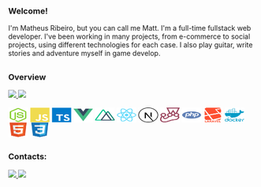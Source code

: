 ### Welcome!

I'm Matheus Ribeiro, but you can call me Matt. I'm a full-time fullstack web developer. I've been working in many projects, from e-commerce to social projects, using different technologies for each case. I also play guitar, write stories and adventure myself in game develop.

##
  
### Overview
<div dstyle="display: inline_block">
  <a href="https://github.com/matheus-rib">
    <img height="180em" src="https://github-readme-stats.vercel.app/api?username=matheus-rib&theme=tokyonight&text_color=FFFFFF&show_icons=true&include_all_commits=true&count_private=true"/>
    <img height="180em" src="https://github-readme-stats.vercel.app/api/top-langs/?username=matheus-rib&layout=compact&langs_count=4&theme=tokyonight&text_color=FFFFFF"/>
  </a>
</div>
  
<div style="display: inline_block">
  <br/>
  <img align="center" title="NodeJS" alt="NodeJS" height="30" width="40" src="https://raw.githubusercontent.com/devicons/devicon/master/icons/nodejs/nodejs-plain.svg"/>
  <img align="center" title="JS" alt="JS" height="30" width="40" src="https://raw.githubusercontent.com/devicons/devicon/master/icons/javascript/javascript-plain.svg"/>
  <img align="center" title="TS" alt="TS" height="30" width="40" src="https://raw.githubusercontent.com/devicons/devicon/master/icons/typescript/typescript-plain.svg"/>
  <img align="center" title="VueJS" alt="VueJS" height="30" width="40" src="https://raw.githubusercontent.com/devicons/devicon/master/icons/vuejs/vuejs-original.svg"/>
  <img align="center" title="NuxtJS" alt="NuxtJS" height="30" width="40" src="https://raw.githubusercontent.com/devicons/devicon/master/icons/nuxtjs/nuxtjs-original.svg"/>
  <img align="center" title="React" alt="React" height="30" width="40" src="https://raw.githubusercontent.com/devicons/devicon/master/icons/react/react-original.svg"/>
  <img align="center" title="NextJS" alt="NextJS" height="30" width="40" src="https://raw.githubusercontent.com/devicons/devicon/master/icons/nextjs/nextjs-line.svg"/>
  <img align="center" title="Jest" alt="Jest" height="30" width="40" src="https://raw.githubusercontent.com/devicons/devicon/master/icons/jest/jest-plain.svg"/>
  <img align="center" title="PHP" alt="PHP" height="30" width="40" src="https://raw.githubusercontent.com/devicons/devicon/master/icons/php/php-plain.svg"/>
  <img align="center" title="Laravel" alt="Laravel" height="30" width="40" src="https://raw.githubusercontent.com/devicons/devicon/master/icons/laravel/laravel-plain-wordmark.svg"/>
  <img align="center" title="Docker" alt="Docker" height="30" width="40" src="https://raw.githubusercontent.com/devicons/devicon/master/icons/docker/docker-plain-wordmark.svg"/>
  <img align="center" title="HTML" alt="HTML" height="30" width="40" src="https://raw.githubusercontent.com/devicons/devicon/master/icons/html5/html5-original.svg"/>
  <img align="center" title="CSS" alt="CSS" height="30" width="40" src="https://raw.githubusercontent.com/devicons/devicon/master/icons/css3/css3-original.svg"/>
</div>

##

### Contacts:
<a href="https://www.linkedin.com/in/matheus-ribeiro-8b9b7615b/" target="_blank">
  <img src="https://img.shields.io/badge/-LinkedIn-%230077B5?style=for-the-badge&logo=linkedin&logoColor=white"/>
</a> 
<a href="mailto:matt.ribeirodev@gmail.com" target="_blank">
  <img src="https://img.shields.io/badge/Gmail-D14836?style=for-the-badge&logo=gmail&logoColor=white"/>
</a>
